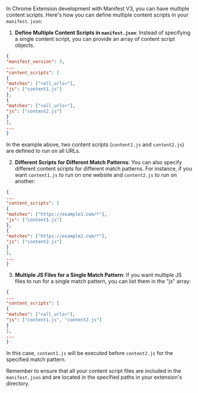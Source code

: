 
In Chrome Extension development with Manifest V3, you can have multiple content scripts. Here's how you can define multiple content scripts in your `manifest.json`:

1. **Define Multiple Content Scripts in `manifest.json`**:
Instead of specifying a single content script, you can provide an array of content script objects.

```json
{
"manifest_version": 3,
...
"content_scripts": [
{
"matches": ["<all_urls>"],
"js": ["content1.js"]
},
{
"matches": ["<all_urls>"],
"js": ["content2.js"]
}
],
...
}
```

In the example above, two content scripts (`content1.js` and `content2.js`) are defined to run on all URLs.

2. **Different Scripts for Different Match Patterns**:
You can also specify different content scripts for different match patterns. For instance, if you want `content1.js` to run on one website and `content2.js` to run on another:

```json
{
...
"content_scripts": [
{
"matches": ["https://example1.com/*"],
"js": ["content1.js"]
},
{
"matches": ["https://example2.com/*"],
"js": ["content2.js"]
}
],
...
}
```

3. **Multiple JS Files for a Single Match Pattern**:
If you want multiple JS files to run for a single match pattern, you can list them in the "js" array:

```json
{
...
"content_scripts": [
{
"matches": ["<all_urls>"],
"js": ["content1.js", "content2.js"]
}
],
...
}
```

In this case, `content1.js` will be executed before `content2.js` for the specified match pattern.

Remember to ensure that all your content script files are included in the `manifest.json` and are located in the specified paths in your extension's directory.